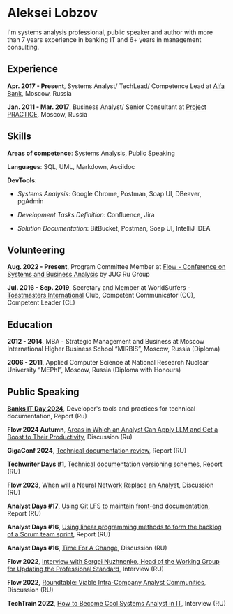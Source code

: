 # Aleksei Lobzov

I'm systems analysis professional, public speaker and author with more than 7 years experience in banking IT and 6+ years in management consulting.

## Experience

**Apr. 2017 - Present**, Systems Analyst/ TechLead/ Competence Lead at [Alfa Bank](https://alfabank.ru/), Moscow, Russia

**Jan. 2011 - Mar. 2017**, Business Analyst/ Senior Consultant at [Project PRACTICE](https://pmpractice.ru/), Moscow, Russia

## Skills

**Areas of competence**: Systems Analysis, Public Speaking

**Languages**: SQL, UML, Markdown, Asciidoc

**DevTools**: 

* _Systems Analysis_: Google Chrome, Postman, Soap UI, DBeaver, pgAdmin

* _Development Tasks Definition_: Confluence, Jira

* _Solution Documentation_: BitBucket, Postman, Soap UI, IntelliJ IDEA

## Volunteering

**Aug. 2022 - Present**, Program Committee Member at [Flow - Conference on Systems and Business Analysis](https://flowconf.ru/) by JUG Ru Group

**Jul. 2016 - Sep. 2019**, Secretary and Member at WorldSurfers - [Toastmasters International](https://www.toastmasters.org/) Club, Competent Communicator (CC), Competent Leader (CL)

## Education

**2012 - 2014**, МВА - Strategic Management and Business at Moscow International Higher Business School “MIRBIS”, Moscow, Russia (Diploma)

**2006 - 2011**, Applied Computer Science at National Research Nuclear University “MEPhI”, Moscow, Russia (Diploma with Honours)

## Public Speaking

[**Banks IT Day 2024**](https://www.tadviser.ru/index.php/%D0%9A%D0%BE%D0%BD%D1%84%D0%B5%D1%80%D0%B5%D0%BD%D1%86%D0%B8%D1%8F:Banks_IT_Day_2024_2), Developer's tools and practices for technical documentation, Report (Ru)

**Flow 2024 Autumn**, [Areas in Which an Analyst Can Apply LLM and Get a Boost to Their Productivity](https://flowconf.ru/en/talks/c8b411fa261144ebb4ee22c57c4e3647/), Discussion (Ru)

**GigaConf 2024**, [Technical documentation review](https://gigaconf.ru/program), Report (RU)

**Techwriter Days #1**, [Technical documentation versioning schemes](https://techwriterdays.ru/en/talk/116648), Report (RU)

**Flow 2023**, [When will a Neural Network Replace an Analyst](https://flowconf.ru/talks/41a29d5674f442f3a707b837f54b7731/), Discussion (RU)

**Analyst Days #17**, [Using Git LFS to maintain front-end documentation](https://analystdays.ru/en/talk/110818), Report (RU)

**Analyst Days #16**, [Using linear programming methods to form the backlog of a Scrum team sprint](https://analystdays.ru/en/talk/106332), Report (RU)

**Analyst Days #16**, [Time For A Change](https://analystdays.ru/en/talk/108594), Discussion (RU)

**Flow 2022**, [Interview with Sergei Nuzhnenko, Head of the Working Group for Updating the Professional Standard](https://flowconf.ru/talks/6e4c619ffbd54a9db9c6bc8537c9c6a3/), Interview (RU)

**Flow 2022,** [Roundtable: Viable Intra-Company Analyst Communities](https://flowconf.ru/talks/27f8dd83d76e412e862ebb94fba730ce/), Discussion (RU)

**TechTrain 2022**, [How to Become Cool Systems Analyst in IT](https://techtrain.ru/talks/b746902f8bcb4e1d9edca08dd5a0853c/), Interview (RU)